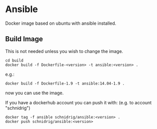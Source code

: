 # Ansible

Docker image based on ubuntu with ansible installed.

## Build Image

This is not needed unless you wish to change the image. 

    cd build
    docker build -f Dockerfile-<version> -t ansible:<version> .
 
 e.g.:   
 
    docker build -f Dockerfile-1.9 -t ansible:14.04-1.9 .

now you can use the image. 

If you have a dockerhub account you can push it with: (e.g. to account "schnidrig")
    
    docker tag -f ansible schnidrig/ansible:<version> .
    docker push schnidrig/ansible:<version>

	